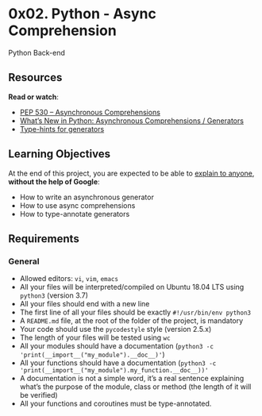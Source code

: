 <h1>0x02. Python - Async Comprehension</h1>
Python Back-end<br>

<h2>Resources</h2>

<p><strong>Read or watch</strong>:</p>

<ul>
<li><a href="/rltoken/hlwtED-iLsdORSgly8DsyQ" title="PEP 530 -- Asynchronous Comprehensions" target="_blank">PEP 530 &ndash; Asynchronous Comprehensions</a></li>
<li><a href="/rltoken/0OkbObYzCKtO7ZUAxfKvkw" title="What’s New in Python: Asynchronous Comprehensions / Generators" target="_blank">What’s New in Python: Asynchronous Comprehensions / Generators</a></li>
<li><a href="/rltoken/l4Fnno568VbVIn9GvrFVtQ" title="Type-hints for generators" target="_blank">Type-hints for generators</a></li>
</ul>

<h2>Learning Objectives</h2>

<p>At the end of this project, you are expected to be able to <a href="/rltoken/_jK22HqiCeh5NjKJ4ZHBww" title="explain to anyone" target="_blank">explain to anyone</a>, <strong>without the help of Google</strong>:</p>

<ul>
<li>How to write an asynchronous generator</li>
<li>How to use async comprehensions</li>
<li>How to type-annotate generators</li>
</ul>

<h2>Requirements</h2>

<h3>General</h3>

<ul>
<li>Allowed editors: <code>vi</code>, <code>vim</code>, <code>emacs</code></li>
<li>All your files will be interpreted/compiled on Ubuntu 18.04 LTS using <code>python3</code> (version 3.7)</li>
<li>All your files should end with a new line</li>
<li>The first line of all your files should be exactly <code>#!/usr/bin/env python3</code></li>
<li>A <code>README.md</code> file, at the root of the folder of the project, is mandatory</li>
<li>Your code should use the <code>pycodestyle</code> style (version 2.5.x)</li>
<li>The length of your files will be tested using <code>wc</code></li>
<li>All your modules should have a documentation (<code>python3 -c &#39;print(__import__(&quot;my_module&quot;).__doc__)&#39;</code>)</li>
<li>All your functions should have a documentation (<code>python3 -c &#39;print(__import__(&quot;my_module&quot;).my_function.__doc__))&#39;</code></li>
<li>A documentation is not a simple word, it&rsquo;s a real sentence explaining what&rsquo;s the purpose of the module, class or method (the length of it will be verified)</li>
<li>All your functions and coroutines must be type-annotated.</li>
</ul>
